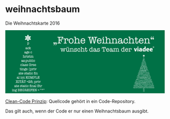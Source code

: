 # weihnachtsbaum
Die Weihnachtskarte 2016

![HeaderBild](https://github.com/viadee/weihnachtsbaum/blob/master/viadee_header_2000x800.gif)

[Clean-Code Prinzip](http://clean-code-developer.de/die-grade/roter-grad/#Ein_Versionskontrollsystem_einsetzen): Quellcode gehört in ein Code-Repository.

Das gilt auch, wenn der Code er nur einen Weihnachtsbaum ausgibt.

